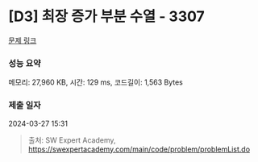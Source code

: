 # [D3] 최장 증가 부분 수열 - 3307 

[문제 링크](https://swexpertacademy.com/main/code/problem/problemDetail.do?contestProbId=AWBOKg-a6l0DFAWr) 

### 성능 요약

메모리: 27,960 KB, 시간: 129 ms, 코드길이: 1,563 Bytes

### 제출 일자

2024-03-27 15:31



> 출처: SW Expert Academy, https://swexpertacademy.com/main/code/problem/problemList.do
